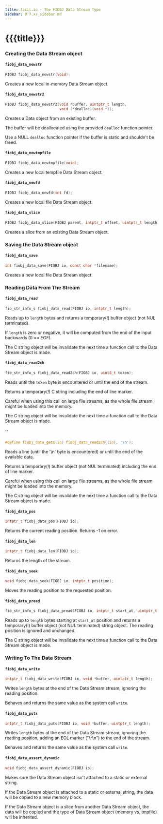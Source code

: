 ```yaml
---
title: facil.io - The FIOBJ Data Stream Type
sidebar: 0.7.x/_sidebar.md
---
```

# {{{title}}}

### Creating the Data Stream object

#### `fiobj_data_newstr`

```c
FIOBJ fiobj_data_newstr(void);
```

Creates a new local in-memory Data Stream object.

#### `fiobj_data_newstr2`

```c
FIOBJ fiobj_data_newstr2(void *buffer, uintptr_t length,
                         void (*dealloc)(void *));
```

Creates a Data object from an existing buffer.

The buffer will be deallocated using the provided `dealloc` function pointer.

Use a NULL `dealloc` function pointer if the buffer is static and shouldn't be freed.


#### `fiobj_data_newtmpfile`

```c
FIOBJ fiobj_data_newtmpfile(void);
```

Creates a new local tempfile Data Stream object.

#### `fiobj_data_newfd`

```c
FIOBJ fiobj_data_newfd(int fd);
```

Creates a new local file Data Stream object.

#### `fiobj_data_slice`

```c
FIOBJ fiobj_data_slice(FIOBJ parent, intptr_t offset, uintptr_t length);
```

Creates a slice from an existing Data Stream object.

### Saving the Data Stream object


#### `fiobj_data_save`

```c
int fiobj_data_save(FIOBJ io, const char *filename);
```

Creates a new local file Data Stream object.

### Reading Data From The Stream

#### `fiobj_data_read`

```c
fio_str_info_s fiobj_data_read(FIOBJ io, intptr_t length);
```

Reads up to `length` bytes and returns a temporary(!) buffer object (not NUL terminated).

If `length` is zero or negative, it will be computed from the end of the input backwards (0 == EOF).

The C string object will be invalidate the next time a function call to the Data Stream object is made.

#### `fiobj_data_read2ch`

```c
fio_str_info_s fiobj_data_read2ch(FIOBJ io, uint8_t token);
```

Reads until the `token` byte is encountered or until the end of the stream.

Returns a temporary(!) C string including the end of line marker.

Careful when using this call on large file streams, as the whole file stream might be loaded into the memory.

The C string object will be invalidate the next time a function call to the Data Stream object is made.

#### ``

```c
#define fiobj_data_gets(io) fiobj_data_read2ch((io), '\n');
```

Reads a line (until the '\n' byte is encountered) or until the end of the available data.

Returns a temporary(!) buffer object (not NUL terminated) including the end of line marker.

Careful when using this call on large file streams, as the whole file stream might be loaded into the memory.

The C string object will be invalidate the next time a function call to the Data Stream object is made.


#### `fiobj_data_pos`

```c
intptr_t fiobj_data_pos(FIOBJ io);
```

Returns the current reading position. Returns -1 on error.

#### `fiobj_data_len`

```c
intptr_t fiobj_data_len(FIOBJ io);
```

Returns the length of the stream.

#### `fiobj_data_seek`

```c
void fiobj_data_seek(FIOBJ io, intptr_t position);
```

Moves the reading position to the requested position.

#### `fiobj_data_pread`

```c
fio_str_info_s fiobj_data_pread(FIOBJ io, intptr_t start_at, uintptr_t length);
```

Reads up to `length` bytes starting at `start_at` position and returns a temporary(!) buffer object (not NUL terminated) string object. The reading position is ignored and unchanged.

The C string object will be invalidate the next time a function call to the Data Stream object is made.


### Writing To The Data Stream

#### `fiobj_data_write`

```c
intptr_t fiobj_data_write(FIOBJ io, void *buffer, uintptr_t length);
```

Writes `length` bytes at the end of the Data Stream stream, ignoring the reading position.

Behaves and returns the same value as the system call `write`.

#### `fiobj_data_puts`

```c
intptr_t fiobj_data_puts(FIOBJ io, void *buffer, uintptr_t length);
```

Writes `length` bytes at the end of the Data Stream stream, ignoring the reading position, adding an EOL marker ("\r\n") to the end of the stream.

Behaves and returns the same value as the system call `write`.


#### `fiobj_data_assert_dynamic`

```c
void fiobj_data_assert_dynamic(FIOBJ io);
```

Makes sure the Data Stream object isn't attached to a static or external string.

If the Data Stream object is attached to a static or external string, the data will be copied to a new memory block.

If the Data Stream object is a slice from another Data Stream object, the data will be copied and the type of Data Stream object (memory vs. tmpfile) will be inherited.
